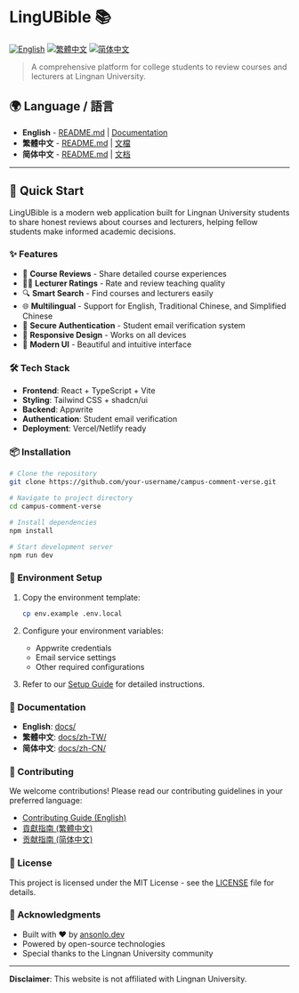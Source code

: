 # LingUBible 📚

[![English](https://img.shields.io/badge/Language-English-blue)](README.md)
[![繁體中文](https://img.shields.io/badge/Language-繁體中文-red)](docs/zh-TW/README.md)
[![简体中文](https://img.shields.io/badge/Language-简体中文-green)](docs/zh-CN/README.md)

> A comprehensive platform for college students to review courses and lecturers at Lingnan University.

## 🌍 Language / 語言

- **English** - [README.md](README.md) | [Documentation](docs/)
- **繁體中文** - [README.md](docs/zh-TW/README.md) | [文檔](docs/zh-TW/)
- **简体中文** - [README.md](docs/zh-CN/README.md) | [文档](docs/zh-CN/)

---

## 🚀 Quick Start

LingUBible is a modern web application built for Lingnan University students to share honest reviews about courses and lecturers, helping fellow students make informed academic decisions.

### ✨ Features

- 📝 **Course Reviews** - Share detailed course experiences
- 👨‍🏫 **Lecturer Ratings** - Rate and review teaching quality
- 🔍 **Smart Search** - Find courses and lecturers easily
- 🌐 **Multilingual** - Support for English, Traditional Chinese, and Simplified Chinese
- 🔐 **Secure Authentication** - Student email verification system
- 📱 **Responsive Design** - Works on all devices
- 🎨 **Modern UI** - Beautiful and intuitive interface

### 🛠️ Tech Stack

- **Frontend**: React + TypeScript + Vite
- **Styling**: Tailwind CSS + shadcn/ui
- **Backend**: Appwrite
- **Authentication**: Student email verification
- **Deployment**: Vercel/Netlify ready

### 📦 Installation

```bash
# Clone the repository
git clone https://github.com/your-username/campus-comment-verse.git

# Navigate to project directory
cd campus-comment-verse

# Install dependencies
npm install

# Start development server
npm run dev
```

### 🔧 Environment Setup

1. Copy the environment template:
   ```bash
   cp env.example .env.local
   ```

2. Configure your environment variables:
   - Appwrite credentials
   - Email service settings
   - Other required configurations

3. Refer to our [Setup Guide](docs/setup/) for detailed instructions.

### 📖 Documentation

- **English**: [docs/](docs/)
- **繁體中文**: [docs/zh-TW/](docs/zh-TW/)
- **简体中文**: [docs/zh-CN/](docs/zh-CN/)

### 🤝 Contributing

We welcome contributions! Please read our contributing guidelines in your preferred language:

- [Contributing Guide (English)](docs/CONTRIBUTING.md)
- [貢獻指南 (繁體中文)](docs/zh-TW/CONTRIBUTING.md)
- [贡献指南 (简体中文)](docs/zh-CN/CONTRIBUTING.md)

### 📄 License

This project is licensed under the MIT License - see the [LICENSE](LICENSE) file for details.

### 🙏 Acknowledgments

- Built with ❤️ by [ansonlo.dev](https://ansonlo.dev)
- Powered by open-source technologies
- Special thanks to the Lingnan University community

---

**Disclaimer**: This website is not affiliated with Lingnan University. 